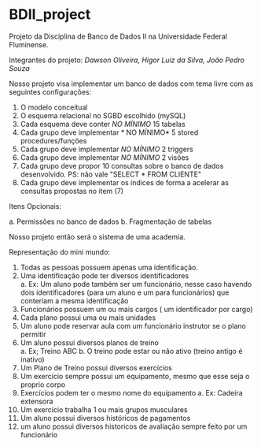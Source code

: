 # BDII_project

Projeto da Disciplina de Banco de Dados II na Universidade Federal Fluminense.

Integrantes do projeto: *Dawson Oliveira, Higor Luiz da Silva, João Pedro Souza*

Nosso projeto visa implementar um banco de dados com tema livre com as seguintes configurações:

1. O modelo conceitual
2. O esquema relacional no SGBD escolhido (mySQL)
3. Cada esquema deve conter *NO MÍNIMO* 15 tabelas
4. Cada grupo deve implementar * NO MÍNIMO* 5 stored procedures/funções
5. Cada grupo deve implementar *NO MÍNIMO* 2 triggers
6. Cada grupo deve implementar *NO MÍNIMO* 2 visões
7. Cada grupo deve propor 10 consultas sobre o banco de dados desenvolvido. PS: não vale "SELECT * FROM CLIENTE"
8. Cada grupo deve implementar os índices de forma a acelerar as consultas propostas no item (7)

Itens Opcionais:

a. Permissões no banco de dados
b. Fragmentação de tabelas

Nosso projeto então será o sistema de uma academia.

Representação do mini mundo:
1. Todas as pessoas possuem apenas uma identificação. 
2. Uma identificação pode ter diversos identificadores  
a. Ex: Um aluno pode também ser um funcionário, nesse caso havendo 
dois identificadores (para um aluno e um para funcionários) que 
conteriam a mesma identificação 
3. Funcionários possuem um ou mais cargos ( um identificador por cargo) 
4. Cada plano possui uma ou mais unidades 
5. Um aluno pode reservar aula com um funcionário instrutor se o 
plano permitir 
6. Um aluno possui diversos planos de treino  
a. Ex; Treino ABC 
b. O treino pode estar ou não ativo (treino antigo é inativo) 
7. Um Plano de Treino possui diversos exercícios 
8. Um exercício sempre possui um equipamento, mesmo que esse seja 
o proprio corpo 
9. Exercícios podem ter o mesmo nome do equipamento 
a. Ex: Cadeira extensora 
10. Um exercício trabalha 1 ou mais grupos musculares 
11. Um aluno possui diversos históricos de pagamentos 
12. um aluno possui diversos historicos de avaliação sempre feito por 
um funcionário

